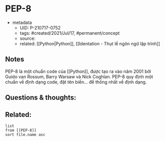 # PEP-8

- metadata
	- UID: P-210717-0752
	- tags: #created/2021/Jul/17, #permanent/concept 
	- source: 
	- related: [[Python|Python]], [[Identation - Thụt lề ngôn ngữ lập trình]]

## Notes
PEP-8 là một chuẩn code của [[Python]], được tạo ra vào năm 2001 bởi Guido van Rossum, Barry Warsaw và Nick Coghlan. PEP-8 quy định một chuẩn về định dạng code, đặt tên biến... để thống nhất về định dạng.

## Questions & thoughts:

## Related:
```dataview
list
from [[PEP-8]]
sort file.name asc
```